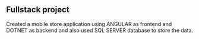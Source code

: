 **Fullstack project**
-------------------------

Created a mobile store application using ANGULAR as frontend and DOTNET as backend and also used SQL SERVER database to store the data.
